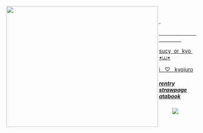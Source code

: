 <p align="right">
‎ 
 ‎ 
 ‎ 
<a href="https://www.pixiv.net/en/artworks/76254682">  
<img align="left" width="400" height="320" src="https://i.imgur.com/FO7NEzp.png">

 ‎‎ ‎‎ 
<p>  ‎ ‎ ‎ ‎ ‎ ‎ ‎ ‎ ‎ ‎ ‎ ‎ ‎ ‎ ‎ ‎ ‎ ‎ ‎ ‎ ‎ ‎ ‎ ‎ ‎ ‎  ‎ ‎ ‎ ‎ ‎ ‎ ‎ ‎ ‎ ‎ ‎ ‎ ‎ ‎ ‎ ‎ </p>


</p>sucy ‎‎ or ‎‎ kyo ‎‎ •⩊• </p>
i ‎‎ ‎‎ ♡ ‎‎ ‎‎ kyojuro

##### [rentry](https://rentry.co/kyojuro-rengoku) ‎‎ ‎‎ [strawpage](https://kyojurodraws.straw.page/) ‎‎ ‎‎ [atabook](https://kyostro.atabook.org/)
<div align="left">
 ‎ ‎ ‎ ‎ ‎ ‎ ‎  ‎  ‎ ‎<img src="https://komarev.com/ghpvc/?username=kyostro&label=>ᴗ<&color=be2820" />
